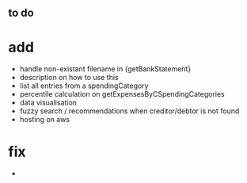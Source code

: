 
## to do
# add
- handle non-existant filename in {getBankStatement} 
- description on how to use this
- list all entries from a spendingCategory
- percentile calculation on getExpensesByCSpendingCategories
- data visualisation
- fuzzy search / recommendations when creditor/debtor is not found
- hosting on aws

# fix
- 